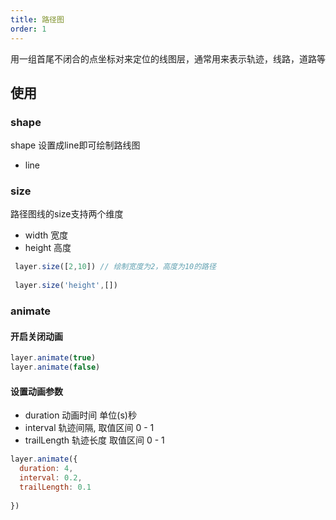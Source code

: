 ```yaml
---
title: 路径图
order: 1
---
```

用一组首尾不闭合的点坐标对来定位的线图层，通常用来表示轨迹，线路，道路等

## 使用

### shape
shape 设置成line即可绘制路线图
- line 

### size
路径图线的size支持两个维度

- width 宽度
- height 高度

```javascript
 layer.size([2,10]) // 绘制宽度为2，高度为10的路径
 
 layer.size('height',[])
```
### animate

#### 开启关闭动画

```javascript
layer.animate(true)
layer.animate(false)
```

#### 设置动画参数

- duration 动画时间 单位(s)秒
- interval 轨迹间隔, 取值区间 0 - 1
- trailLength 轨迹长度 取值区间 0 - 1

```javascript
layer.animate({
  duration: 4,
  interval: 0.2,
  trailLength: 0.1
  
})
```



